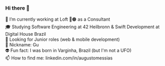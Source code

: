 ### Hi there 👋

🔭 I’m currently working at Loft 🏢🟠 as a Consultant<br>
🎓 Studying Software Engineering at 42 Heilbronn & Swift Development at Digital House Brazil<br>
👯 Looking for Junior roles (web & mobile development)<br>
🤠 Nickname: Gu<br>
👽 Fun fact: I was born in Varginha, Brazil (but I'm not a UFO)<br>
📫 How to find me: linkedin.com/in/augustomessias<br>
